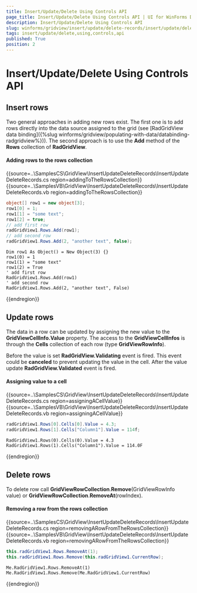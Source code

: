 ```yaml
---
title: Insert/Update/Delete Using Controls API
page_title: Insert/Update/Delete Using Controls API | UI for WinForms Documentation
description: Insert/Update/Delete Using Controls API
slug: winforms/gridview/insert/update/delete-records/insert/update/delete-using-controls-api
tags: insert/update/delete,using,controls,api
published: True
position: 2
---
```


# Insert/Update/Delete Using Controls API

## Insert rows

Two general approaches in adding new rows exist. The first one is to add rows directly into the data source assigned to the grid (see [RadGridView data binding]({%slug winforms/gridview/populating-with-data/databinding-radgridview%})). The second approach is to use the __Add__ method of the __Rows__ collection of __RadGridView__.

#### Adding rows to the rows collection

{{source=..\SamplesCS\GridView\InsertUpdateDeleteRecords\InsertUpdateDeleteRecords.cs region=addingToTheRowsCollection}} 
{{source=..\SamplesVB\GridView\InsertUpdateDeleteRecords\InsertUpdateDeleteRecords.vb region=addingToTheRowsCollection}} 

````C#
object[] row1 = new object[3];
row1[0] = 1;
row1[1] = "some text";
row1[2] = true;
// add first row
radGridView1.Rows.Add(row1);
// add second row
radGridView1.Rows.Add(2, "another text", false);

````
````VB.NET
Dim row1 As Object() = New Object(3) {}
row1(0) = 1
row1(1) = "some text"
row1(2) = True
' add first row
RadGridView1.Rows.Add(row1)
' add second row
RadGridView1.Rows.Add(2, "another text", False)

````

{{endregion}} 

## Update rows

The data in a row can be updated by assigning the new value to the __GridViewCellInfo.Value__ property. The access to the __GridViewCellInfos__ is through the __Cells__ collection of each row (type __GridViewRowInfo__).

Before the value is set __RadGridView.Validating__ event is fired. This event could be __canceled__ to prevent updating the value in the cell. After the value update __RadGridView.Validated__ event is fired.

#### Assigning value to a cell

{{source=..\SamplesCS\GridView\InsertUpdateDeleteRecords\InsertUpdateDeleteRecords.cs region=assigningACellValue}} 
{{source=..\SamplesVB\GridView\InsertUpdateDeleteRecords\InsertUpdateDeleteRecords.vb region=assigningACellValue}} 

````C#
radGridView1.Rows[0].Cells[0].Value = 4.3;
radGridView1.Rows[1].Cells["Column1"].Value = 114f;

````
````VB.NET
RadGridView1.Rows(0).Cells(0).Value = 4.3
RadGridView1.Rows(1).Cells("Column1").Value = 114.0F

````

{{endregion}} 

## Delete rows

To delete row call __GridViewRowCollection__.__Remove__(GridViewRowInfo value) or __GridViewRowCollection__.__RemoveAt__(rowIndex).

#### Removing a row from the rows collection

{{source=..\SamplesCS\GridView\InsertUpdateDeleteRecords\InsertUpdateDeleteRecords.cs region=removingARowFromTheRowsCollection}} 
{{source=..\SamplesVB\GridView\InsertUpdateDeleteRecords\InsertUpdateDeleteRecords.vb region=removingARowFromTheRowsCollection}} 

````C#
this.radGridView1.Rows.RemoveAt(1);
this.radGridView1.Rows.Remove(this.radGridView1.CurrentRow);

````
````VB.NET
Me.RadGridView1.Rows.RemoveAt(1)
Me.RadGridView1.Rows.Remove(Me.RadGridView1.CurrentRow)

````

{{endregion}} 




